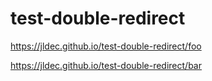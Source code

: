 # test-double-redirect

https://jldec.github.io/test-double-redirect/foo

https://jldec.github.io/test-double-redirect/bar

